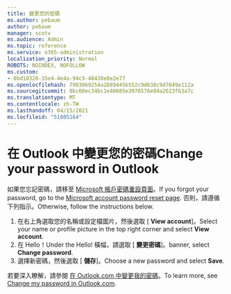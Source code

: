 ```yaml
---
title: 變更您的密碼
ms.author: pebaum
author: pebaum
manager: scotv
ms.audience: Admin
ms.topic: reference
ms.service: o365-administration
localization_priority: Normal
ROBOTS: NOINDEX, NOFOLLOW
ms.custom:
- 0bd18328-35e4-4e4a-94c3-48430e8e2e77
ms.openlocfilehash: 7903069254a2889445b552c9d638c9d7049e112a
ms.sourcegitcommit: 8bc60ec34bc1e40685e3976576e04a2623f63a7c
ms.translationtype: MT
ms.contentlocale: zh-TW
ms.lasthandoff: 04/15/2021
ms.locfileid: "51805164"
---
```

# <a name="change-your-password-in-outlook"></a><span data-ttu-id="dc3f3-102">在 Outlook 中變更您的密碼</span><span class="sxs-lookup"><span data-stu-id="dc3f3-102">Change your password in Outlook</span></span>

<span data-ttu-id="dc3f3-103">如果您忘記密碼，請移至 [Microsoft 帳戶密碼重設頁面](https://go.microsoft.com/fwlink/p/?linkid=841909)。</span><span class="sxs-lookup"><span data-stu-id="dc3f3-103">If you forgot your password, go to the [Microsoft account password reset page](https://go.microsoft.com/fwlink/p/?linkid=841909).</span></span> <span data-ttu-id="dc3f3-104">否則，請遵循下列指示。</span><span class="sxs-lookup"><span data-stu-id="dc3f3-104">Otherwise, follow the instructions below.</span></span>
  
1. <span data-ttu-id="dc3f3-105">在右上角選取您的名稱或設定檔圖片，然後選取 [ **View account**]。</span><span class="sxs-lookup"><span data-stu-id="dc3f3-105">Select your name or profile picture in the top right corner and select **View account**.</span></span>
2. <span data-ttu-id="dc3f3-106">在 Hello！</span><span class="sxs-lookup"><span data-stu-id="dc3f3-106">Under the Hello!</span></span> <span data-ttu-id="dc3f3-107">橫幅，請選取 [ **變更密碼**]。</span><span class="sxs-lookup"><span data-stu-id="dc3f3-107">banner, select **Change password**.</span></span>
3. <span data-ttu-id="dc3f3-108">選擇新密碼，然後選取 [ **儲存**]。</span><span class="sxs-lookup"><span data-stu-id="dc3f3-108">Choose a new password and select **Save**.</span></span>

<span data-ttu-id="dc3f3-109">若要深入瞭解，請參閱 [在 Outlook.com 中變更我的密碼](https://support.office.com/article/2138d690-811c-4545-b2f3-e4dbe80c9735.aspx)。</span><span class="sxs-lookup"><span data-stu-id="dc3f3-109">To learn more, see [Change my password in Outlook.com](https://support.office.com/article/2138d690-811c-4545-b2f3-e4dbe80c9735.aspx).</span></span>